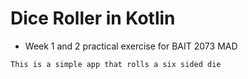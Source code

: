 # Dice Roller in Kotlin

- Week 1 and 2 practical exercise for BAIT 2073 MAD 

``````
This is a simple app that rolls a six sided die
``````
